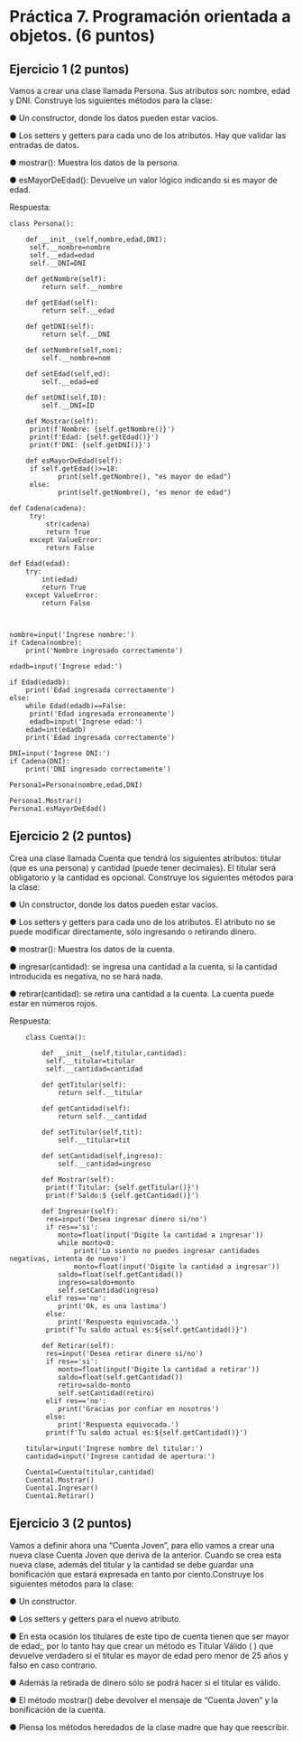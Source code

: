 # Práctica 7. Programación orientada a objetos. (6 puntos)
## Ejercicio 1 (2 puntos)
Vamos a crear una clase llamada Persona. Sus atributos son: nombre, edad y
DNI. Construye los siguientes métodos para la clase:

● Un constructor, donde los datos pueden estar vacíos.

● Los setters y getters para cada uno de los atributos. Hay que validar las
entradas de datos.

● mostrar(): Muestra los datos de la persona.

● esMayorDeEdad(): Devuelve un valor lógico indicando si es mayor de edad.

Respuesta:

    class Persona():

        def __init__(self,nombre,edad,DNI):
         self.__nombre=nombre
         self.__edad=edad
         self.__DNI=DNI

        def getNombre(self):
            return self.__nombre

        def getEdad(self):
            return self.__edad

        def getDNI(self):
            return self.__DNI

        def setNombre(self,nom):
            self.__nombre=nom

        def setEdad(self,ed):
            self.__edad=ed

        def setDNI(self,ID):
            self.__DNI=ID              

        def Mostrar(self):
         print(f'Nombre: {self.getNombre()}')
         print(f'Edad: {self.getEdad()}')
         print(f'DNI: {self.getDNI()}')  

        def esMayorDeEdad(self):
         if self.getEdad()>=18:
                print(self.getNombre(), "es mayor de edad")
         else:
                print(self.getNombre(), "es menor de edad")  

    def Cadena(cadena):
         try:
             str(cadena)
             return True 
         except ValueError:
             return False

    def Edad(edad):
        try:
            int(edad)
            return True
        except ValueError:
            return False



    nombre=input('Ingrese nombre:')
    if Cadena(nombre):
        print('Nombre ingresado correctamente')        

    edadb=input('Ingrese edad:')

    if Edad(edadb):
        print('Edad ingresada correctamente')
    else:
        while Edad(edadb)==False:
         print('Edad ingresada erroneamente')
         edadb=input('Ingrese edad:')
        edad=int(edadb) 
        print('Edad ingresada correctamente')    

    DNI=input('Ingrese DNI:')
    if Cadena(DNI):
        print('DNI ingresado correctamente') 

    Persona1=Persona(nombre,edad,DNI) 

    Persona1.Mostrar()
    Persona1.esMayorDeEdad() 


## Ejercicio 2 (2 puntos)
Crea una clase llamada Cuenta que tendrá los siguientes atributos: titular (que es
una persona) y cantidad (puede tener decimales). El titular será obligatorio y la
cantidad es opcional. Construye los siguientes métodos para la clase:

● Un constructor, donde los datos pueden estar vacíos.

● Los setters y getters para cada uno de los atributos. El atributo no se puede
modificar directamente, sólo ingresando o retirando dinero.

● mostrar(): Muestra los datos de la cuenta.

● ingresar(cantidad): se ingresa una cantidad a la cuenta, si la cantidad
introducida es negativa, no se hará nada.

● retirar(cantidad): se retira una cantidad a la cuenta. La cuenta puede estar
en números rojos.

Respuesta:

        class Cuenta():

            def __init__(self,titular,cantidad):
             self.__titular=titular
             self.__cantidad=cantidad

            def getTitular(self):
                return self.__titular

            def getCantidad(self):
                return self.__cantidad

            def setTitular(self,tit):
                self.__titular=tit

            def setCantidad(self,ingreso):
                self.__cantidad=ingreso

            def Mostrar(self):
             print(f'Titular: {self.getTitular()}')
             print(f'Saldo:$ {self.getCantidad()}')  

            def Ingresar(self):
             res=input('Desea ingresar dinero si/no')
             if res=='si':
                monto=float(input('Digite la cantidad a ingresar'))
                while monto<0:
                    print('Lo siento no puedes ingresar cantidades negativas, intenta de nuevo')
                    monto=float(input('Digite la cantidad a ingresar'))
                saldo=float(self.getCantidad())
                ingreso=saldo+monto
                self.setCantidad(ingreso)
             elif res=='no': 
                print('Ok, es una lastima')
             else:
                print('Respuesta equivocada.')
             print(f'Tu saldo actual es:${self.getCantidad()}')

            def Retirar(self):
             res=input('Desea retirar dinero si/no')
             if res=='si':
                monto=float(input('Digite la cantidad a retirar'))
                saldo=float(self.getCantidad())
                retiro=saldo-monto
                self.setCantidad(retiro)
             elif res=='no': 
                print('Gracias por confiar en nosotros')
             else:
                print('Respuesta equivocada.')
             print(f'Tu saldo actual es:${self.getCantidad()}')        

        titular=input('Ingrese nombre del titular:')
        cantidad=input('Ingrese cantidad de apertura:')

        Cuenta1=Cuenta(titular,cantidad) 
        Cuenta1.Mostrar()
        Cuenta1.Ingresar()
        Cuenta1.Retirar()


## Ejercicio 3 (2 puntos)
Vamos a definir ahora una “Cuenta Joven”, para ello vamos a crear una nueva
clase Cuenta Joven que deriva de la anterior. Cuando se crea esta nueva clase,
además del titular y la cantidad se debe guardar una bonificación que estará
expresada en tanto por ciento.Construye los siguientes métodos para la clase:

● Un constructor.

● Los setters y getters para el nuevo atributo.

● En esta ocasión los titulares de este tipo de cuenta tienen que ser mayor de
edad;, por lo tanto hay que crear un método es Titular Válido ( ) que
devuelve verdadero si el titular es mayor de edad pero menor de 25 años y
falso en caso contrario.

● Además la retirada de dinero sólo se podrá hacer si el titular es válido.

● El método mostrar() debe devolver el mensaje de “Cuenta Joven” y la
bonificación de la cuenta.

● Piensa los métodos heredados de la clase madre que hay que reescribir.
